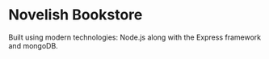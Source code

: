 # Novelish Bookstore

Built using modern technologies: Node.js along with the Express framework and mongoDB.

